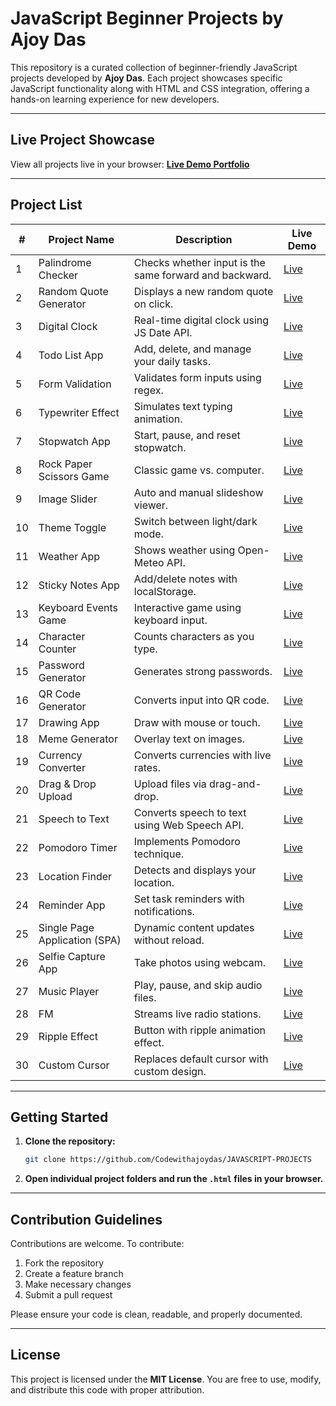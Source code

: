 

# JavaScript Beginner Projects by Ajoy Das

This repository is a curated collection of beginner-friendly JavaScript projects developed by **Ajoy Das**. Each project showcases specific JavaScript functionality along with HTML and CSS integration, offering a hands-on learning experience for new developers.

---

## Live Project Showcase

View all projects live in your browser:
**[Live Demo Portfolio](https://codewithajoydas.github.io/JAVASCRIPT-PROJECTS/)**

---

## Project List

| #  | Project Name                  | Description                                            | Live Demo                                                                                            |
| -- | ----------------------------- | ------------------------------------------------------ | ---------------------------------------------------------------------------------------------------- |
| 1  | Palindrome Checker            | Checks whether input is the same forward and backward. | [Live](https://codewithajoydas.github.io/JAVASCRIPT-PROJECTS/01-palindrome-checker/index.html)       |
| 2  | Random Quote Generator        | Displays a new random quote on click.                  | [Live](https://codewithajoydas.github.io/JAVASCRIPT-PROJECTS/02-random-quote-generator/index.html)   |
| 3  | Digital Clock                 | Real-time digital clock using JS Date API.             | [Live](https://codewithajoydas.github.io/JAVASCRIPT-PROJECTS/03-digital-clock/index.html)            |
| 4  | Todo List App                 | Add, delete, and manage your daily tasks.              | [Live](https://codewithajoydas.github.io/JAVASCRIPT-PROJECTS/04-todo-list-app/index.html)            |
| 5  | Form Validation               | Validates form inputs using regex.                     | [Live](https://codewithajoydas.github.io/JAVASCRIPT-PROJECTS/05-form-validation/index.html)          |
| 6  | Typewriter Effect             | Simulates text typing animation.                       | [Live](https://codewithajoydas.github.io/JAVASCRIPT-PROJECTS/06-typewriter-effect/index.html)        |
| 7  | Stopwatch App                 | Start, pause, and reset stopwatch.                     | [Live](https://codewithajoydas.github.io/JAVASCRIPT-PROJECTS/07-stopwatch-app/index.html)            |
| 8  | Rock Paper Scissors Game      | Classic game vs. computer.                             | [Live](https://codewithajoydas.github.io/JAVASCRIPT-PROJECTS/08-rock-paper-scissors-game/index.html) |
| 9  | Image Slider                  | Auto and manual slideshow viewer.                      | [Live](https://codewithajoydas.github.io/JAVASCRIPT-PROJECTS/09-image-slider/index.html)             |
| 10 | Theme Toggle                  | Switch between light/dark mode.                        | [Live](https://codewithajoydas.github.io/JAVASCRIPT-PROJECTS/10-theme-toggle/index.html)             |
| 11 | Weather App                   | Shows weather using Open-Meteo API.                    | [Live](https://codewithajoydas.github.io/JAVASCRIPT-PROJECTS/11-weather-app/index.html)              |
| 12 | Sticky Notes App              | Add/delete notes with localStorage.                    | [Live](https://codewithajoydas.github.io/JAVASCRIPT-PROJECTS/12-sticky-notes/index.html)             |
| 13 | Keyboard Events Game          | Interactive game using keyboard input.                 | [Live](https://codewithajoydas.github.io/JAVASCRIPT-PROJECTS/13-keyboard-events-game/index.html)     |
| 14 | Character Counter             | Counts characters as you type.                         | [Live](https://codewithajoydas.github.io/JAVASCRIPT-PROJECTS/14-character-counter/index.html)        |
| 15 | Password Generator            | Generates strong passwords.                            | [Live](https://codewithajoydas.github.io/JAVASCRIPT-PROJECTS/15-password-generator/index.html)       |
| 16 | QR Code Generator             | Converts input into QR code.                           | [Live](https://codewithajoydas.github.io/JAVASCRIPT-PROJECTS/16-qr-code-generator/index.html)        |
| 17 | Drawing App                   | Draw with mouse or touch.                              | [Live](https://codewithajoydas.github.io/JAVASCRIPT-PROJECTS/17-drawing-app/index.html)              |
| 18 | Meme Generator                | Overlay text on images.                                | [Live](https://codewithajoydas.github.io/JAVASCRIPT-PROJECTS/18-meme-generator/index.html)           |
| 19 | Currency Converter            | Converts currencies with live rates.                   | [Live](https://codewithajoydas.github.io/JAVASCRIPT-PROJECTS/19-currency-converter/index.html)       |
| 20 | Drag & Drop Upload            | Upload files via drag-and-drop.                        | [Live](https://codewithajoydas.github.io/JAVASCRIPT-PROJECTS/20-drag-&-drop-upload/index.html)       |
| 21 | Speech to Text                | Converts speech to text using Web Speech API.          | [Live](https://codewithajoydas.github.io/JAVASCRIPT-PROJECTS/21-speech-to-text/index.html)           |
| 22 | Pomodoro Timer                | Implements Pomodoro technique.                         | [Live](https://codewithajoydas.github.io/JAVASCRIPT-PROJECTS/22-pomodoro-timer/index.html)           |
| 23 | Location Finder               | Detects and displays your location.                    | [Live](https://codewithajoydas.github.io/JAVASCRIPT-PROJECTS/23-Location-Finder/index.html)          |
| 24 | Reminder App                  | Set task reminders with notifications.                 | [Live](https://codewithajoydas.github.io/JAVASCRIPT-PROJECTS/24-Reminder/index.html)                 |
| 25 | Single Page Application (SPA) | Dynamic content updates without reload.                | [Live](https://codewithajoydas.github.io/JAVASCRIPT-PROJECTS/25-SPA/index.html)                      |
| 26 | Selfie Capture App            | Take photos using webcam.                              | [Live](https://codewithajoydas.github.io/JAVASCRIPT-PROJECTS/26-Selfie-Capture-App/index.html)       |
| 27 | Music Player                  | Play, pause, and skip audio files.                     | [Live](https://codewithajoydas.github.io/JAVASCRIPT-PROJECTS/27-Music-player/index.html)             |
| 28 | FM                            | Streams live radio stations.                           | [Live](https://codewithajoydas.github.io/JAVASCRIPT-PROJECTS/28-FM/index.html)                       |
| 29 | Ripple Effect                 | Button with ripple animation effect.                   | [Live](https://codewithajoydas.github.io/JAVASCRIPT-PROJECTS/29-Ripple-Effect/index.html)            |
| 30 | Custom Cursor                 | Replaces default cursor with custom design.            | [Live](https://codewithajoydas.github.io/JAVASCRIPT-PROJECTS/30-custom-cursor/index.html)            |

---

## Getting Started

1. **Clone the repository:**

   ```bash
   git clone https://github.com/Codewithajoydas/JAVASCRIPT-PROJECTS
   ```

2. **Open individual project folders and run the `.html` files in your browser.**

---

## Contribution Guidelines

Contributions are welcome. To contribute:

1. Fork the repository
2. Create a feature branch
3. Make necessary changes
4. Submit a pull request

Please ensure your code is clean, readable, and properly documented.

---

## License

This project is licensed under the **MIT License**. You are free to use, modify, and distribute this code with proper attribution.

